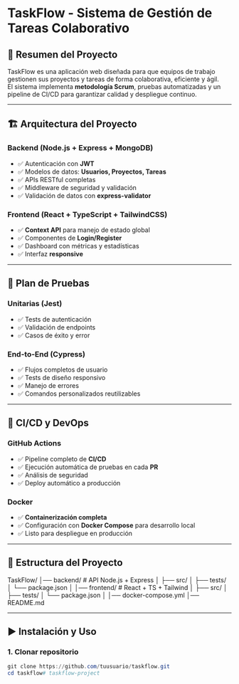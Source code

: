 # TaskFlow - Sistema de Gestión de Tareas Colaborativo

## 📌 Resumen del Proyecto
TaskFlow es una aplicación web diseñada para que equipos de trabajo gestionen sus proyectos y tareas de forma colaborativa, eficiente y ágil.  
El sistema implementa **metodología Scrum**, pruebas automatizadas y un pipeline de CI/CD para garantizar calidad y despliegue continuo.

---

## 🏗️ Arquitectura del Proyecto

### Backend (Node.js + Express + MongoDB)
- ✅ Autenticación con **JWT**
- ✅ Modelos de datos: **Usuarios, Proyectos, Tareas**
- ✅ APIs RESTful completas
- ✅ Middleware de seguridad y validación
- ✅ Validación de datos con **express-validator**

### Frontend (React + TypeScript + TailwindCSS)
- ✅ **Context API** para manejo de estado global
- ✅ Componentes de **Login/Register**
- ✅ Dashboard con métricas y estadísticas
- ✅ Interfaz **responsive**

---

## 🧪 Plan de Pruebas

### Unitarias (Jest)
- ✅ Tests de autenticación
- ✅ Validación de endpoints
- ✅ Casos de éxito y error

### End-to-End (Cypress)
- ✅ Flujos completos de usuario
- ✅ Tests de diseño responsivo
- ✅ Manejo de errores
- ✅ Comandos personalizados reutilizables

---

## 🚀 CI/CD y DevOps

### GitHub Actions
- ✅ Pipeline completo de **CI/CD**
- ✅ Ejecución automática de pruebas en cada **PR**
- ✅ Análisis de seguridad
- ✅ Deploy automático a producción

### Docker
- ✅ **Containerización completa**
- ✅ Configuración con **Docker Compose** para desarrollo local
- ✅ Listo para despliegue en producción

---

## 📂 Estructura del Proyecto

TaskFlow/
│── backend/ # API Node.js + Express
│ ├── src/
│ ├── tests/
│ └── package.json
│
│── frontend/ # React + TS + Tailwind
│ ├── src/
│ ├── tests/
│ └── package.json
│
│── docker-compose.yml
│── README.md


---

## ▶️ Instalación y Uso

### 1. Clonar repositorio
```powershell
git clone https://github.com/tuusuario/taskflow.git
cd taskflow#   t a s k f l o w - p r o j e c t  
 